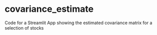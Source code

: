 # covariance_estimate
Code for a Streamlit App showing the estimated covariance matrix for a selection of stocks
